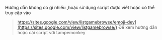 Hướng dẫn không có gì nhiều ,hoặc sử dụng script được viết hoặc có thể truy cập vào 
>https://sites.google.com/view/listgamebrowse/emoji-dev](https://sites.google.com/view/listgamebrowse/)
Để xem hướng dẫn hoặc cài script với tampemonkey
